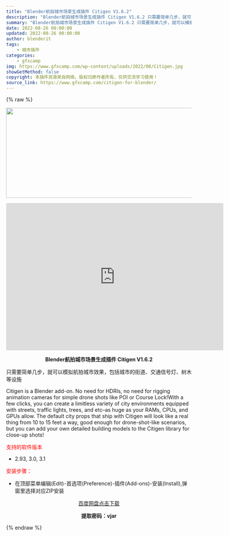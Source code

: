 ```yaml
---
title: "Blender航拍城市场景生成插件 Citigen V1.6.2"
description: "Blender航拍城市场景生成插件 Citigen V1.6.2 只需要简单几步，就可以模拟航拍城市效果，包括城市的街道、交通信号灯、树木等设施 Citigen is a Blender add-on..."
summary: "Blender航拍城市场景生成插件 Citigen V1.6.2 只需要简单几步，就可以模拟航拍城市效果，包括城市的街道、交通信号灯、树木等设施 Citigen is a Blender add-on..."
date: 2022-08-26 00:00:00
updated: 2022-08-26 00:00:00
author: blenderit
tags: 
    - 城市插件
categories:
    - gfxcamp
img: https://www.gfxcamp.com/wp-content/uploads/2022/08/Citigen.jpg
showGetMethod: false
copyright: 本插件资源来自网络，版权归原作者所有，仅供交流学习使用！
source_link: https://www.gfxcamp.com/citigen-for-blender/
---
```


{% raw %}
<div><p><img decoding="async" class="aligncenter size-full wp-image-106422" src="https://www.gfxcamp.com/wp-content/uploads/2022/08/Citigen.jpg" data-src="https://www.gfxcamp.com/wp-content/uploads/2022/08/Citigen.jpg" alt="" width="590" height="245" data-srcset="https://www.gfxcamp.com/wp-content/uploads/2022/08/Citigen.jpg 590w, https://www.gfxcamp.com/wp-content/uploads/2022/08/Citigen-150x62.jpg 150w" data-sizes="(max-width: 590px) 100vw, 590px"></p><p style="text-align: center;"><iframe loading="lazy" src="https://player.youku.com/embed/XNTg5ODAyNTA1Ng==" width="590" height="400" frameborder="0" allowfullscreen="allowfullscreen" data-mce-fragment="1"></iframe></p><p style="text-align: center;"><strong>Blender航拍城市场景生成插件 Citigen V1.6.2</strong></p><p>只需要简单几步，就可以模拟航拍城市效果，包括城市的街道、交通信号灯、树木等设施</p><p>Citigen is a Blender add-on. No need for HDRIs, no need for rigging animation cameras for simple drone shots like POI or Course Lock!With a few clicks, you can create a limitless variety of city environments equipped with streets, traffic lights, trees, and etc–as huge as your RAMs, CPUs, and GPUs allow. The default city props that ship with Citigen will look like a real thing from 10 to 15 feet a way, good enough for drone-shot-like scenarios, but you can add your own detailed building models to the Citigen library for close-up shots!</p><p><span style="color: #ff0000;">支持的软件版本</span></p><ul>
<li>2.93, 3.0, 3.1</li>
</ul><p><span style="color: #ff0000;">安装步骤：</span></p><ul>
<li>在顶部菜单编辑(Edit)-首选项(Preference)-插件(Add-ons)-安装(Install),弹窗里选择对应ZIP安装</li>
</ul><p style="text-align: center;"><a class="maxbutton-3 maxbutton maxbutton-baidu" target="_blank" rel="noopener" href="https://pan.baidu.com/s/1cZMJJEKhnQzbCqxHN1BI0Q?pwd=vjar"><span class="mb-text">百度网盘点击下载</span></a></p><p style="text-align: center;"><strong>提取密码：vjar</strong></p></div>
<div style="display: none">gfxcamp</div>
{% endraw %}